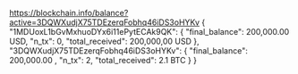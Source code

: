 https://blockchain.info/balance?active=3DQWXudjX75TDEzerqFobhq46iDS3oHYKv
{
  "1MDUoxL1bGvMxhuoDYx6i11ePytECAk9QK": {
    "final_balance": 200,000.00 USD,
    "n_tx": 0,
    "total_received": 200,000,00 USD
  },
  "3DQWXudjX75TDEzerqFobhq46iDS3oHYKv": {
    "final_balance": 200,000.00 ,
    "n_tx": 2,
    "total_received": 2.1 BTC
  }
}